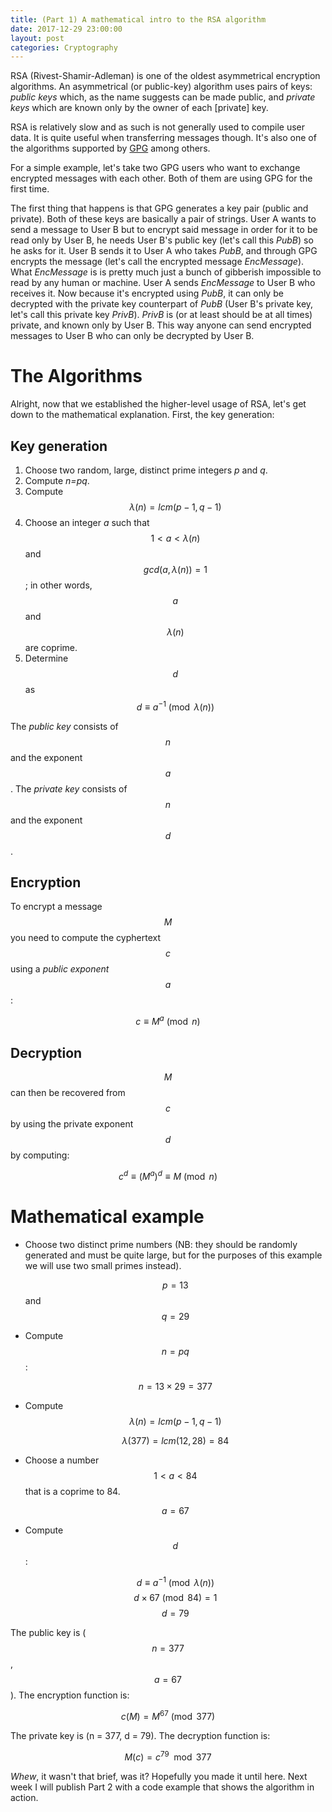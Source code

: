 ```yaml
---
title: (Part 1) A mathematical intro to the RSA algorithm
date: 2017-12-29 23:00:00
layout: post
categories: Cryptography
---
```


RSA (Rivest-Shamir-Adleman) is one of the oldest asymmetrical encryption
algorithms. An asymmetrical (or public-key) algorithm uses pairs of keys:
*public keys* which, as the name suggests can be made public, and *private
keys* which are known only by the owner of each [private] key.

RSA is relatively slow and as such is not generally used to compile user data.
It is quite useful when transferring messages though. It's also one of the
algorithms supported by [GPG](https://gnupg.org) among others.

For a simple example, let's take two GPG users who want to exchange encrypted
messages with each other. Both of them are using GPG for the first time. 

The first thing that happens is that GPG generates a key pair (public and
private). Both of these keys are basically a pair of strings. User A wants to
send a message to User B but to encrypt said message in order for it to be
read only by User B, he needs User B's public key (let's call this *PubB*) so
he asks for it. User B sends it to User A who takes *PubB*, and through GPG
encrypts the message (let's call the encrypted message *EncMessage*). What
*EncMessage* is is pretty much just a bunch of gibberish impossible to read by
any human or machine. User A sends *EncMessage* to User B who receives it. Now
because it's encrypted using *PubB*, it can only be decrypted with the private
key counterpart of *PubB* (User B's private key, let's call this private key
*PrivB*). *PrivB* is (or at least should be at all times) private, and known
only by User B. This way anyone can send encrypted messages to User B who can
only be decrypted by User B.


# The Algorithms

Alright, now that we established the higher-level usage of RSA, let's get down
to the mathematical explanation. First, the key generation:


## Key generation

1.  Choose two random, large, distinct prime integers *p* and *q*.
2.  Compute *n=pq*.
3.  Compute $$ \lambda(n)=lcm(p-1, q-1) $$
4.  Choose an integer *a* such that $$ 1 < a < \lambda(n) $$ and $$ gcd(a,
           \lambda(n)) = 1 $$; in other words, $$ a $$ and $$ \lambda(n) $$ are
           coprime.
5.  Determine $$d$$ as $$ d \equiv a^{-1} \pmod{\lambda(n)} $$

The *public key* consists of $$n$$ and the exponent $$a$$. The *private key*
consists of $$n$$ and the exponent $$d$$.


## Encryption

To encrypt a message $$ M $$ you need to compute the cyphertext $$c$$ using a
*public exponent* $$a$$:

$$ c \equiv M^a \pmod{n} $$


## Decryption

$$ M $$ can then be recovered from $$c$$ by using the private exponent $$d$$ by
computing:

$$ c^d \equiv (M^a)^d \equiv M \pmod{n} $$


# Mathematical example

-   Choose two distinct prime numbers (NB: they should be randomly generated
    and must be quite large, but for the purposes of this example we will use
    two small primes instead).
    
    $$ p = 13 $$ and $$ q = 29 $$

-   Compute $$ n = pq $$:
    
    $$ n = 13 \times 29 = 377 $$

-   Compute $$ \lambda(n) = lcm(p-1, q-1) $$
    
    $$ \lambda(377) = lcm(12, 28) = 84 $$

-   Choose a number $$ 1 < a < 84 $$ that is a coprime to 84.
    
    $$ a = 67 $$

-   Compute $$d$$:
    
    $$ d \equiv a^{-1} \pmod{\lambda(n)} $$
    $$ d \times 67 \pmod{84} = 1 $$
    $$ d = 79 $$

The public key is ($$ n = 377 $$, $$ a = 67 $$). The encryption function is:

$$ c(M) = M^{67} \pmod{377} $$

The private key is (n = 377, d = 79). The decryption function is:

$$ M(c) = c^{79} \mod 377 $$

*Whew*, it wasn't that brief, was it? Hopefully you made it until here. Next
week I will publish Part 2 with a code example that shows the algorithm in
action.
